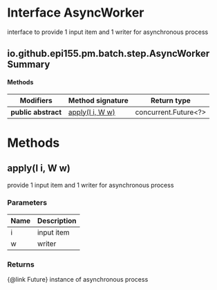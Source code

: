 Interface AsyncWorker
=====================
interface to provide 1 input item and 1 writer for asynchronous process

io.github.epi155.pm.batch.step.AsyncWorker Summary
-------
#### Methods
| Modifiers           | Method signature                 | Return type          |
| ------------------- | -------------------------------- | -------------------- |
| **public abstract** | [apply(I i, W w)](#applyi-i-w-w) | concurrent.Future<?> |

Methods
=======
apply(I i, W w)
---------------
provide 1 input item and 1 writer for asynchronous process

### Parameters

| Name | Description |
| ---- | ----------- |
| i    | input item  |
| w    | writer      |

### Returns

{@link Future} instance of asynchronous process


